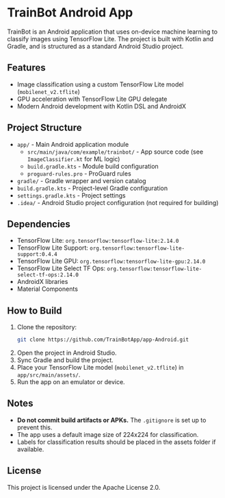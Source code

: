# TrainBot Android App

TrainBot is an Android application that uses on-device machine learning to classify images using TensorFlow Lite. The project is built with Kotlin and Gradle, and is structured as a standard Android Studio project.

## Features
- Image classification using a custom TensorFlow Lite model (`mobilenet_v2.tflite`)
- GPU acceleration with TensorFlow Lite GPU delegate
- Modern Android development with Kotlin DSL and AndroidX

## Project Structure
- `app/` - Main Android application module
  - `src/main/java/com/example/trainbot/` - App source code (see `ImageClassifier.kt` for ML logic)
  - `build.gradle.kts` - Module build configuration
  - `proguard-rules.pro` - ProGuard rules
- `gradle/` - Gradle wrapper and version catalog
- `build.gradle.kts` - Project-level Gradle configuration
- `settings.gradle.kts` - Project settings
- `.idea/` - Android Studio project configuration (not required for building)

## Dependencies
- TensorFlow Lite: `org.tensorflow:tensorflow-lite:2.14.0`
- TensorFlow Lite Support: `org.tensorflow:tensorflow-lite-support:0.4.4`
- TensorFlow Lite GPU: `org.tensorflow:tensorflow-lite-gpu:2.14.0`
- TensorFlow Lite Select TF Ops: `org.tensorflow:tensorflow-lite-select-tf-ops:2.14.0`
- AndroidX libraries
- Material Components

## How to Build
1. Clone the repository:
   ```sh
   git clone https://github.com/TrainBotApp/app-Android.git
   ```
2. Open the project in Android Studio.
3. Sync Gradle and build the project.
4. Place your TensorFlow Lite model (`mobilenet_v2.tflite`) in `app/src/main/assets/`.
5. Run the app on an emulator or device.

## Notes
- **Do not commit build artifacts or APKs.** The `.gitignore` is set up to prevent this.
- The app uses a default image size of 224x224 for classification.
- Labels for classification results should be placed in the assets folder if available.

## License
This project is licensed under the Apache License 2.0.
